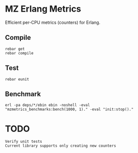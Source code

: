 # MZ Erlang Metrics

Efficient per-CPU metrics (counters) for Erlang.

## Compile

    rebar get
    rebar compile

## Test

    rebar eunit

## Benchmark

    erl -pa deps/*/ebin ebin -noshell -eval "mzmetrics_benchmarks:bench(1000, 1)." -eval "init:stop()."

# TODO
    Verify unit tests
    Current library supports only creating new counters
